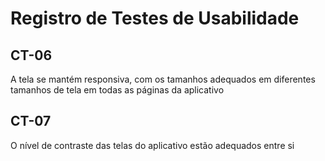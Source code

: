 # Registro de Testes de Usabilidade

## CT-06

A tela se mantém responsiva, com os tamanhos adequados em diferentes tamanhos de tela em todas as páginas da aplicativo

## CT-07

O nível de contraste das telas do aplicativo estão adequados entre si